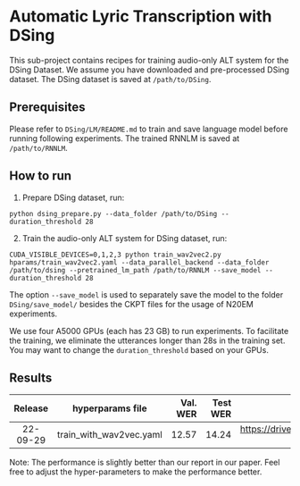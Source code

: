 # Automatic Lyric Transcription with DSing
This sub-project contains recipes for training audio-only ALT system for the DSing Dataset. We assume you have downloaded and pre-processed DSing dataset. The DSing dataset is saved at `/path/to/DSing`.

## Prerequisites
Please refer to `DSing/LM/README.md` to train and save language model before running following experiments. The trained RNNLM is saved at `/path/to/RNNLM`.

## How to run

1. Prepare DSing dataset, run:
```
python dsing_prepare.py --data_folder /path/to/DSing --duration_threshold 28
```

2. Train the audio-only ALT system for DSing dataset, run:
```
CUDA_VISIBLE_DEVICES=0,1,2,3 python train_wav2vec2.py hparams/train_wav2vec2.yaml --data_parallel_backend --data_folder /path/to/dsing --pretrained_lm_path /path/to/RNNLM --save_model --duration_threshold 28
```
The option `--save_model` is used to separately save the model to the folder `DSing/save_model/` besides the CKPT files for the usage of N20EM experiments.


We use four A5000 GPUs (each has 23 GB) to run experiments. To facilitate the training, we eliminate the utterances longer than 28s in the training set. You may want to change the `duration_threshold` based on your GPUs.


## Results
| Release | hyperparams file | Val. WER | Test WER | Model link | GPUs |
|:-------------:|:---------------------------:| -----:| -----:| --------:| :-----------:|
| 22-09-29 | train_with_wav2vec.yaml |  12.57 | 14.24 | https://drive.google.com/drive/folders/1xxE4lf4ePxVV1DYeQ_d2Mf-q8P6yjcW_?usp=sharing | 4xA5000 23GB |

Note: The performance is slightly better than our report in our paper. Feel free to adjust the hyper-parameters to make the performance better.
